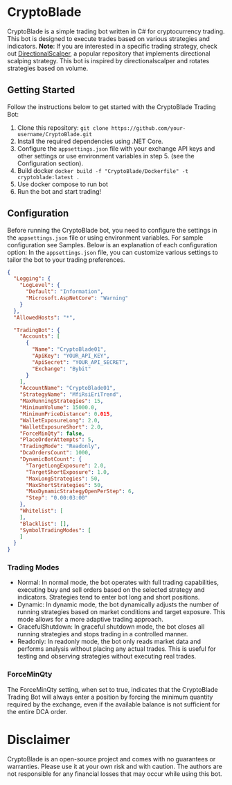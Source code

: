 # CryptoBlade
CryptoBlade is a simple trading bot written in C# for cryptocurrency trading. This bot is designed to execute trades based on various strategies and indicators.
**Note**: If you are interested in a specific trading strategy, check out [DirectionalScalper](https://github.com/donewiththedollar/directionalscalper), a popular repository that implements directional scalping strategy. This bot is inspired by directionalscalper and rotates strategies based on volume.

## Getting Started

Follow the instructions below to get started with the CryptoBlade Trading Bot:

1. Clone this repository: `git clone https://github.com/your-username/CryptoBlade.git`
2. Install the required dependencies using .NET Core.
3. Configure the `appsettings.json` file with your exchange API keys and other settings or use environment variables in step 5. (see the Configuration section).
4. Build docker `docker build -f "CryptoBlade/Dockerfile" -t cryptoblade:latest .`
5. Use docker compose to run bot
6. Run the bot and start trading!

## Configuration

Before running the CryptoBlade bot, you need to configure the settings in the `appsettings.json` file or using environment variables. For sample configuration see Samples. Below is an explanation of each configuration option:
In the `appsettings.json` file, you can customize various settings to tailor the bot to your trading preferences.

```json
{
  "Logging": {
    "LogLevel": {
      "Default": "Information",
      "Microsoft.AspNetCore": "Warning"
    }
  },
  "AllowedHosts": "*",

  "TradingBot": {
    "Accounts": [
      {
        "Name": "CryptoBlade01",
        "ApiKey": "YOUR_API_KEY",
        "ApiSecret": "YOUR_API_SECRET",
        "Exchange": "Bybit"
      }
    ],
    "AccountName": "CryptoBlade01",
    "StrategyName": "MfiRsiEriTrend",
    "MaxRunningStrategies": 15,
    "MinimumVolume": 15000.0,
    "MinimumPriceDistance": 0.015,
    "WalletExposureLong": 2.0,
    "WalletExposureShort": 2.0,
    "ForceMinQty": false,
    "PlaceOrderAttempts": 5,
    "TradingMode": "Readonly",
    "DcaOrdersCount": 1000,
    "DynamicBotCount": {
      "TargetLongExposure": 2.0,
      "TargetShortExposure": 1.0,
      "MaxLongStrategies": 50,
      "MaxShortStrategies": 50,
      "MaxDynamicStrategyOpenPerStep": 6,
      "Step": "0.00:03:00"
    },
    "Whitelist": [
    ],
    "Blacklist": [],
    "SymbolTradingModes": [
    ]
  }
}
```
### Trading Modes
- Normal: In normal mode, the bot operates with full trading capabilities, executing buy and sell orders based on the selected strategy and indicators. Strategies tend to enter bot long and short positions.
- Dynamic: In dynamic mode, the bot dynamically adjusts the number of running strategies based on market conditions and target exposure. This mode allows for a more adaptive trading approach.
- GracefulShutdown: In graceful shutdown mode, the bot closes all running strategies and stops trading in a controlled manner.
- Readonly: In readonly mode, the bot only reads market data and performs analysis without placing any actual trades. This is useful for testing and observing strategies without executing real trades.

### ForceMinQty
The ForceMinQty setting, when set to true, indicates that the CryptoBlade Trading Bot will always enter a position by forcing the minimum quantity required by the exchange, even if the available balance is not sufficient for the entire DCA order.

# Disclaimer
CryptoBlade is an open-source project and comes with no guarantees or warranties. Please use it at your own risk and with caution. The authors are not responsible for any financial losses that may occur while using this bot.
